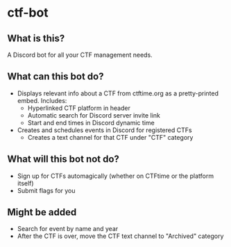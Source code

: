 # ctf-bot

## What is this?
A Discord bot for all your CTF management needs. 

## What can this bot do?
- Displays relevant info about a CTF from ctftime.org as a pretty-printed embed. Includes:
	- Hyperlinked CTF platform in header
	- Automatic search for Discord server invite link
	- Start and end times in Discord dynamic time
- Creates and schedules events in Discord for registered CTFs
	- Creates a text channel for that CTF under "CTF" category

## What will this bot not do?
- Sign up for CTFs automagically (whether on CTFtime or the platform itself)
- Submit flags for you

## Might be added
- Search for event by name and year
- After the CTF is over, move the CTF text channel to "Archived" category
